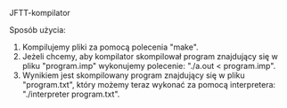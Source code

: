 JFTT-kompilator

Sposób użycia:
1. Kompilujemy pliki za pomocą polecenia "make".
2. Jeżeli chcemy, aby kompilator skompilował program znajdujący się w pliku "program.imp" wykonujemy polecenie: "./a.out < program.imp".
3. Wynikiem jest skompilowany program znajdujący się w pliku "program.txt", który możemy teraz wykonać za pomocą interpretera: "./interpreter program.txt".
